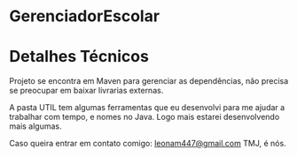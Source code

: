 # GerenciadorEscolar

# Detalhes Técnicos
  Projeto se encontra em Maven para gerenciar as dependências, não precisa se preocupar em baixar livrarias externas.
  
  A pasta UTIL tem algumas ferramentas que eu desenvolvi para me ajudar a trabalhar com tempo, e nomes no Java. Logo mais estarei
  desenvolvendo mais algumas.
  
  Caso queira entrar em contato comigo: leonam447@gmail.com
  TMJ, é nós.
